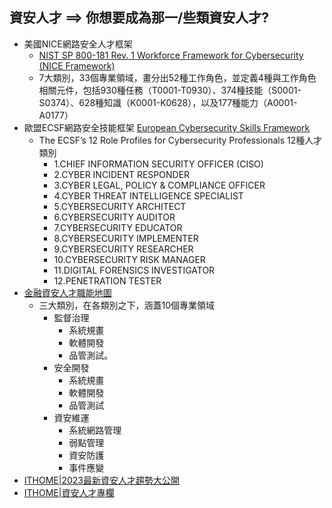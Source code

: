 ## 資安人才 ==> 你想要成為那一/些類資安人才?
- 美國NICE網路安全人才框架
  - [NIST SP 800-181 Rev. 1  Workforce Framework for Cybersecurity (NICE Framework)](https://csrc.nist.gov/publications/detail/sp/800-181/rev-1/final)
  - 7大類別，33個專業領域，畫分出52種工作角色，並定義4種與工作角色相關元件，包括930種任務（T0001-T0930）、374種技能（S0001-S0374）、628種知識（K0001-K0628），以及177種能力（A0001-A0177）
- 歐盟ECSF網路安全技能框架  [European Cybersecurity Skills Framework](https://www.enisa.europa.eu/publications/european-cybersecurity-skills-framework-ecsf)
  - The ECSF’s 12 Role Profiles for Cybersecurity Professionals 12種人才類別
    - 1.CHIEF INFORMATION SECURITY OFFICER (CISO)
    - 2.CYBER INCIDENT RESPONDER
    - 3.CYBER LEGAL, POLICY & COMPLIANCE OFFICER
    - 4.CYBER THREAT INTELLIGENCE SPECIALIST
    - 5.CYBERSECURITY ARCHITECT
    - 6.CYBERSECURITY AUDITOR
    - 7.CYBERSECURITY EDUCATOR
    - 8.CYBERSECURITY IMPLEMENTER
    - 9.CYBERSECURITY RESEARCHER
    - 10.CYBERSECURITY RISK MANAGER
    - 11.DIGITAL FORENSICS INVESTIGATOR
    - 12.PENETRATION TESTER
- [金融資安人才職能地圖](https://www.ithome.com.tw/news/156897)
  - 三大類別，在各類別之下，涵蓋10個專業領域
    - 監督治理
      - 系統規畫
      - 軟體開發
      - 品管測試。
    - 安全開發
      - 系統規畫
      - 軟體開發
      - 品管測試 
    - 資安維運
      - 系統網路管理
      - 弱點管理
      - 資安防護
      - 事件應變
- [ITHOME|2023最新資安人才趨勢大公開](https://www.ithome.com.tw/article/157173)
- [ITHOME|資安人才專欄](https://www.ithome.com.tw/tags/%E8%B3%87%E5%AE%89%E4%BA%BA%E6%89%8D)
